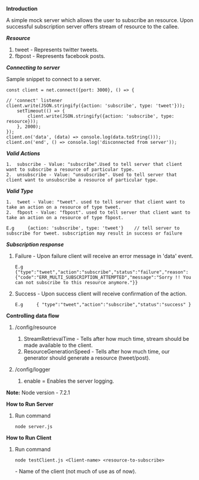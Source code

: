 **Introduction**

A simple mock server which allows the user to subscribe an resource. Upon successful subscription server offers stream of resource to the callee.

_**Resource**_

1. tweet - Represents twitter tweets.
2. fbpost - Represents facebook posts.

_**Connecting to server**_

Sample snippet to connect to a server.

    const client = net.connect({port: 3000}, () => {

    // 'connect' listener
    client.write(JSON.stringify({action: 'subscribe', type: 'tweet'}));
        setTimeout(() => {
            client.write(JSON.stringify({action: 'subscribe', type: resource}));
        }, 2000);
    });
    client.on('data', (data) => console.log(data.toString()));
    client.on('end', () => console.log('disconnected from server'));

_**Valid Actions**_

    1.  subscribe - Value: "subscribe".Used to tell server that client want to subscribe a resource of particular type.
    2.  unsubscribe - Value: "unsubscribe". Used to tell server that client want to unsubscribe a resource of particular type.

_**Valid Type**_

    1.  tweet - Value: "tweet". used to tell server that client want to take an action on a resource of type tweet.
    2.  fbpost - Value: "fbpost". used to tell server that client want to take an action on a resource of type fbpost.

    E.g     {action: 'subscribe', type: 'tweet'}    // tell server to subscribe for tweet. subscription may result in success or failure


**_Subscription response_**

1.  Failure - Upon failure client will receive an error message in 'data' event.

        E.g     {"type":"tweet","action":"subscribe","status":"failure","reason":{"code":"ERR_MULTI_SUBSCRIPTION_ATTEMPTED","message":"Sorry !! You can not subscribe to this resource anymore."}}

2.  Success - Upon success client will receive confirmation of the action.

        E.g     { "type":"tweet","action":"subscribe","status":"success" }

**Controlling data flow**

1.  /config/resource

    1.  StreamRetrievalTime -  Tells after how much time, stream should be made available to the client.
    2.  ResourceGenerationSpeed - Tells after how much time, our generator should generate a resource (tweet/post).
2.  /config/logger

    1.  enable = Enables the server logging.

**Note:** Node version - 7.2.1

**How to Run Server**

1.  Run command

        node server.js

**How to Run Client**

1.  Run command

        node testClient.js <Client-name> <resource-to-subscribe>

    <Client-name> - Name of the client (not much of use as of now).